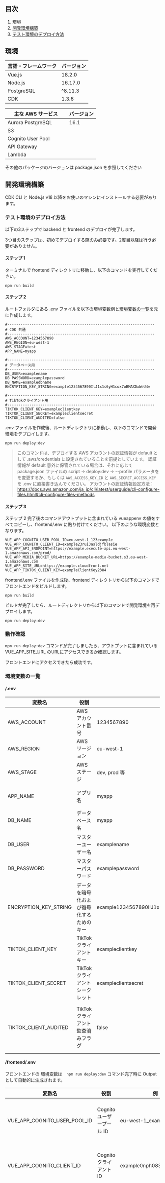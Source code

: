 # <div id="top"></div>

## 目次

1. [環境](#環境)
3. [開発環境構築](#開発環境構築)
4. [テスト環境のデプロイ方法](#テスト環境のデプロイ方法)


## 環境

| 言語・フレームワーク      | バージョン  |
| --------------------- | ---------- |
| Vue.js                | 18.2.0     |
| Node.js               | 16.17.0    |
| PostgreSQL            | ^8.11.3    |
| CDK                   | 1.3.6      |


| 主な AWS サービス       | バージョン   |
| --------------------- | ---------- |
| Aurora PostgreSQL     |  16.1      |
| S3                    |            |
| Cognito User Pool　　　|            |
| API Gateway           |            |
| Lambda                |            |


その他のパッケージのバージョンは package.json を参照してください

## 開発環境構築

CDK CLI と Node.js v18 以降をお使いのマシンにインストールする必要があります。

### テスト環境のデプロイ方法

以下の3ステップで backend と frontend のデプロイが完了します。

3つ目のステップは、初めてデプロイする際のみ必要です。2度目以降は行う必要がありません。

#### ステップ 1

ターミナルで frontend ディレクトリに移動し、以下のコマンドを実行してください。

```
npm run build
```

#### ステップ 2

ルートフォルダにある .env ファイルを以下の環境変数例と[環境変数の一覧](#環境変数の一覧)を元に作成します。


```shell
#-------------------------------------------------------------------
# CDK 共通
#-------------------------------------------------------------------
AWS_ACCOUNT=1234567890
AWS_REGION=eu-west-1
AWS_STAGE=test
APP_NAME=myapp

#-------------------------------------------------------------------
# データベース用
#-------------------------------------------------------------------
DB_USER=examplename
DB_PASSWORD=examplepassword
DB_NAME=exampledbname
ENCRYPTION_KEY_STRING=example1234567890IlJ1x1s6yH1cox7oBMAXDxWeU4=

#-------------------------------------------------------------------
# TikTokクライアント用
#-------------------------------------------------------------------
TIKTOK_CLIENT_KEY=exampleclientkey
TIKTOK_CLIENT_SECRET=exampleclientsecret
TIKTOK_CLIENT_AUDITED=false
```

.env ファイルを作成後、ルートディレクトリに移動し、以下のコマンドで開発環境をデプロイします。

```
npm run deploy:dev
```

> このコマンドは、デプロイする AWS アカウントの認証情報が default として .aws/credentials に設定されていることを前提としています。
> 認証情報が default 意外に保管されている場合は、それに応じて package.json ファイルの script -> deploy:dev -> --profile パラメータをを変更するか、もしくは `AWS_ACCESS_KEY_ID` と `AWS_SECRET_ACCESS_KEY` を .env に直接書き込んでください。
> アカウントの認証情報設定方法：https://docs.aws.amazon.com/ja_jp/cli/latest/userguide/cli-configure-files.html#cli-configure-files-methods


#### ステップ 3

ステップ 2 完了後のコマンドアウトプットに含まれている vueappenv の値をすべてコピーし、frontend/.env に貼り付けてください。
以下のような環境変数となります。

```shell
VUE_APP_COGNITO_USER_POOL_ID=eu-west-1_123example  
VUE_APP_COGNITO_CLIENT_ID=example23rui3asldjfblasie  
VUE_APP_API_ENDPOINT=https://example.execute-api.eu-west-1.amazonaws.com/prod/  
VUE_APP_MEDIA_BUCKET_URL=https://example-media-bucket.s3.eu-west-1.amazonaws.com  
VUE_APP_SITE_URL=https://example.cloudfront.net  
VUE_APP_TIKTOK_CLIENT_KEY=exampleClientKey2384
```



frontend/.env ファイルを作成後、frontend ディレクトリから以下のコマンドでフロントエンドをビルドします。

```
npm run build
```

ビルドが完了したら、ルートディレクトリから以下のコマンドで開発環境を再デプロイします。

```
npm run deploy:dev
```



### 動作確認

`npm run deploy:dev` コマンドが完了しましたら、アウトプットに含まれている VUE_APP_SITE_URL のURLにアクセスできるか確認します。

フロントエンドにアクセスできたら成功です。

### 環境変数の一覧

#### /.env

| 変数名                  | 役割                                       | 例                                                 | 詳細                                                 |
| ---------------------- | ----------------------------------------- | --------------------------------------------------- | --------------------------------------------------- |
| AWS_ACCOUNT            | AWS アカウント番号                           | 1234567890                                          | AWS アカウントの一意の識別子                         |
| AWS_REGION             | AWS リージョン                              | eu-west-1                                           | アプリケーションをデプロイする AWS リージョン        |
| AWS_STAGE              | AWS ステージ                                | dev, prod 等                                        | CDKが作成する全てのリソース名に、APP_NAME と共に接頭辞として使用されます   |
| APP_NAME               | アプリ名                                    | myapp                                               | CDKが作成する全てのリソース名に、AWS_STAGE と共に接頭辞として使用されます |
| DB_NAME                | データベース名                               | myapp                                               | デフォルトで作成されるデータベース名前               |
| DB_USER                | マスターユーザー名                           | examplename                                         | デフォルトで作成されるデータベースのマスターユーザー名 |
| DB_PASSWORD            | マスターパスワード                           | examplepassword                                     | デフォルトで作成されるデータベースのマスターパスワード |
| ENCRYPTION_KEY_STRING  | データを暗号化および復号化するためのキー        | example1234567890IlJ1x1s6yH1cox7oBMAXDxWeU4=        | 標準の8ビットASCIIエンコーディングを各文字に使用する場合、32文字(256-bit) のランダムな文字列を使用してください |
| TIKTOK_CLIENT_KEY      | TikTok クライアントキー                     | exampleclientkey                                    | TikTok API へのアクセスに使用されるクライアントキー |
| TIKTOK_CLIENT_SECRET   | TikTok クライアントシークレット               | exampleclientsecret                                 | TikTok API へのアクセスに使用されるクライアントシークレット |
| TIKTOK_CLIENT_AUDITED  | TikTok クライアント監査済みフラグ             | false                                               | 未監査クライアントからアップロードされたすべてのコンテンツはプライベート表示モードに制限されます。監査を受け、通った後以下の環境変数を true にすると、TikTokへ一般公開モードで投稿します。参照: https://developers.tiktok.com/doc/content-sharing-guidelines/  |



#### /frontend/.env

フロントエンドの 環境変数は　`npm run deploy:dev` コマンド完了時に Output として自動的に生成されます。

| 変数名                     | 役割                                       | 例                                                 | 詳細                                                |
| ------------------------- | ----------------------------------------- | --------------------------------------------------- | -------------------------------------------------- |
| VUE_APP_COGNITO_USER_POOL_ID | Cognito ユーザープール ID                  | eu-west-1_example                                | Cognito ユーザープールの一意の識別子             |
| VUE_APP_COGNITO_CLIENT_ID | Cognito クライアント ID                     | example0nph083mfapian496                            | Cognito クライアントの一意の識別子                |
| VUE_APP_API_ENDPOINT      | API エンドポイント                           | https://example.execute-api.eu-west-1.amazonaws.com/prod/api | アプリケーションのバックエンド API のエンドポイント |
| VUE_APP_MEDIA_BUCKET_URL  | メディアバケット URL                         | https://example-media-bucket.s3.eu-west-1.amazonaws.com | アプリケーションで使用するメディアバケットの URL    |
| VUE_APP_SITE_URL          | サイト URL                                  | https://example.cloudfront.net               | アプリケーションのホストされているサイトの URL     |
| VUE_APP_TIKTOK_CLIENT_KEY | TikTok クライアントキー                      | example68gdcwy0x                                    | TikTok API へのアクセスに使用されるクライアントキー |

<p align="right">(<a href="#top">トップへ</a>)</p>
